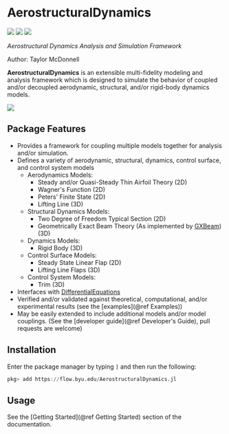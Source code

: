 # AerostructuralDynamics

[![](https://img.shields.io/badge/docs-stable-blue.svg)](https://flow.byu.edu/AerostructuralDynamics.jl/stable)
[![](https://img.shields.io/badge/docs-dev-blue.svg)](https://flow.byu.edu/AerostructuralDynamics.jl/dev)
![](https://github.com/byuflowlab/AerostructuralDynamics.jl/workflows/Run%20tests/badge.svg)

*Aerostructural Dynamics Analysis and Simulation Framework*

Author: Taylor McDonnell

**AerostructuralDynamics** is an extensible multi-fidelity modeling and analysis framework which is designed to simulate the behavior of coupled and/or decoupled aerodynamic, structural, and/or rigid-body dynamics models.  

![](typical-section-flutter-mode.gif)

## Package Features
 - Provides a framework for coupling multiple models together for analysis and/or simulation.
 - Defines a variety of aerodynamic, structural, dynamics, control surface, and control system models
   - Aerodynamics Models:
     - Steady and/or Quasi-Steady Thin Airfoil Theory (2D)
     - Wagner's Function (2D)
     - Peters' Finite State (2D)
     - Lifting Line (3D)
   - Structural Dynamics Models:
     - Two Degree of Freedom Typical Section (2D)
     - Geometrically Exact Beam Theory (As implemented by [GXBeam](https://github.com/byuflowlab/GXBeam.jl)) (3D)
   - Dynamics Models:
     - Rigid Body (3D)
   - Control Surface Models:
     - Steady State Linear Flap (2D)
     - Lifting Line Flaps (3D)
   - Control System Models:
     - Trim (3D)
 - Interfaces with [DifferentialEquations](https://github.com/SciML/DifferentialEquations.jl)
 - Verified and/or validated against theoretical, computational, and/or experimental results (see the [examples](@ref Examples))
 - May be easily extended to include additional models and/or model couplings.  (See the [developer guide](@ref Developer's Guide), pull requests are welcome)

## Installation

Enter the package manager by typing `]` and then run the following:

```julia
pkg> add https://flow.byu.edu/AerostructuralDynamics.jl
```

## Usage

See the [Getting Started](@ref Getting Started) section of the documentation.
